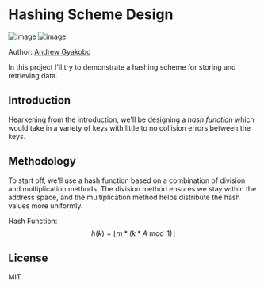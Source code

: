 # Hashing Scheme Design

![image](https://img.shields.io/badge/Python-FFD43B?style=for-the-badge&logo=python&logoColor=blue)
![image](https://img.shields.io/badge/windows%20terminal-4D4D4D?style=for-the-badge&logo=windows%20terminal&logoColor=white)

Author: [Andrew Gyakobo](https://github.com/Gyakobo)

In this project I'll try to demonstrate a hashing scheme for storing and retrieving data.   

## Introduction

Hearkening from the introduction, we'll be designing a *hash function* which would take in a variety of keys with little to no collision errors between the keys.  

## Methodology

To start off, we'll use a hash function based on a combination of division and multiplication methods. The division method ensures we stay within the address space, and the multiplication method helps distribute the hash values more uniformly.

Hash Function:
$$
h(k) = \lfloor m * (k * A \bmod 1) \rfloor
$$

## License
MIT